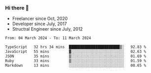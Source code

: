 ### Hi there 👋

- Freelancer since Oct, 2020
- Developer since July, 2017
- Structral Engineer since July, 2012

<!--START_SECTION:waka-->

```txt
From: 04 March 2024 - To: 11 March 2024

TypeScript   32 hrs 34 mins  ███████████████████████▒░   92.83 %
JavaScript   55 mins         ▓░░░░░░░░░░░░░░░░░░░░░░░░   02.63 %
JSON         35 mins         ▒░░░░░░░░░░░░░░░░░░░░░░░░   01.69 %
Ruby         33 mins         ▒░░░░░░░░░░░░░░░░░░░░░░░░   01.59 %
Markdown     13 mins         ░░░░░░░░░░░░░░░░░░░░░░░░░   00.65 %
```

<!--END_SECTION:waka-->
